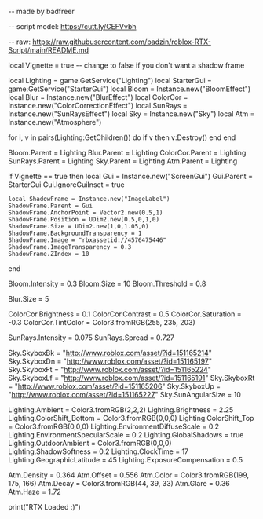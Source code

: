 -- made by badfreer


-- script model: https://cutt.ly/CEFVvbh


-- raw: https://raw.githubusercontent.com/badzin/roblox-RTX-Script/main/README.md


local Vignette = true -- change to false if you don't want a shadow frame



local Lighting = game:GetService("Lighting")
local StarterGui = game:GetService("StarterGui")
local Bloom = Instance.new("BloomEffect")
local Blur = Instance.new("BlurEffect")
local ColorCor = Instance.new("ColorCorrectionEffect")
local SunRays = Instance.new("SunRaysEffect")
local Sky = Instance.new("Sky")
local Atm = Instance.new("Atmosphere")


for i, v in pairs(Lighting:GetChildren()) do
	if v then
		v:Destroy()
	end
end

Bloom.Parent = Lighting
Blur.Parent = Lighting
ColorCor.Parent = Lighting
SunRays.Parent = Lighting
Sky.Parent = Lighting
Atm.Parent = Lighting

if Vignette == true then
	local Gui = Instance.new("ScreenGui")
	Gui.Parent = StarterGui
	Gui.IgnoreGuiInset = true
	
	local ShadowFrame = Instance.new("ImageLabel")
	ShadowFrame.Parent = Gui
	ShadowFrame.AnchorPoint = Vector2.new(0.5,1)
	ShadowFrame.Position = UDim2.new(0.5,0,1,0)
	ShadowFrame.Size = UDim2.new(1,0,1.05,0)
	ShadowFrame.BackgroundTransparency = 1
	ShadowFrame.Image = "rbxassetid://4576475446"
	ShadowFrame.ImageTransparency = 0.3
	ShadowFrame.ZIndex = 10
end

Bloom.Intensity = 0.3
Bloom.Size = 10
Bloom.Threshold = 0.8

Blur.Size = 5

ColorCor.Brightness = 0.1
ColorCor.Contrast = 0.5
ColorCor.Saturation = -0.3
ColorCor.TintColor = Color3.fromRGB(255, 235, 203)

SunRays.Intensity = 0.075
SunRays.Spread = 0.727

Sky.SkyboxBk = "http://www.roblox.com/asset/?id=151165214"
Sky.SkyboxDn = "http://www.roblox.com/asset/?id=151165197"
Sky.SkyboxFt = "http://www.roblox.com/asset/?id=151165224"
Sky.SkyboxLf = "http://www.roblox.com/asset/?id=151165191"
Sky.SkyboxRt = "http://www.roblox.com/asset/?id=151165206"
Sky.SkyboxUp = "http://www.roblox.com/asset/?id=151165227"
Sky.SunAngularSize = 10

Lighting.Ambient = Color3.fromRGB(2,2,2)
Lighting.Brightness = 2.25
Lighting.ColorShift_Bottom = Color3.fromRGB(0,0,0)
Lighting.ColorShift_Top = Color3.fromRGB(0,0,0)
Lighting.EnvironmentDiffuseScale = 0.2
Lighting.EnvironmentSpecularScale = 0.2
Lighting.GlobalShadows = true
Lighting.OutdoorAmbient = Color3.fromRGB(0,0,0)
Lighting.ShadowSoftness = 0.2
Lighting.ClockTime = 17
Lighting.GeographicLatitude = 45
Lighting.ExposureCompensation = 0.5

Atm.Density = 0.364
Atm.Offset = 0.556
Atm.Color = Color3.fromRGB(199, 175, 166)
Atm.Decay = Color3.fromRGB(44, 39, 33)
Atm.Glare = 0.36
Atm.Haze = 1.72

print("RTX Loaded :)")
